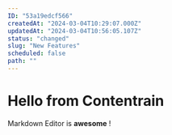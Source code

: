 ```yaml
---
ID: "53a19edcf566"
createdAt: "2024-03-04T10:29:07.000Z"
updatedAt: "2024-03-04T10:56:05.107Z"
status: "changed"
slug: "New Features"
scheduled: false
path: ""
---
```

# Hello from Contentrain

Markdown Editor is **awesome** !